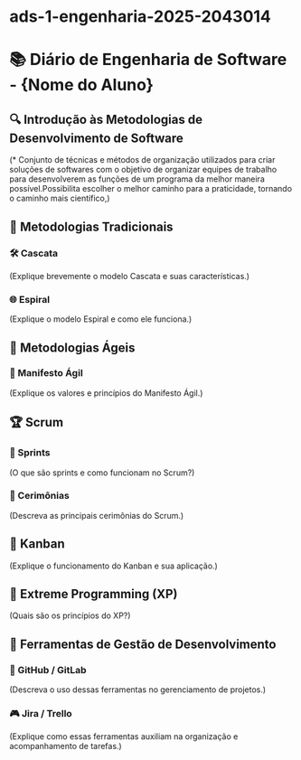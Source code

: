 # ads-1-engenharia-2025-2043014
# 📚 Diário de Engenharia de Software - {Nome do Aluno}

## 🔍 Introdução às Metodologias de Desenvolvimento de Software  
(* Conjunto de técnicas e métodos de organização utilizados para criar soluções de softwares com o objetivo de organizar equipes de trabalho
  para desenvolverem as funções de um programa da melhor maneira possível.Possibilita escolher o melhor caminho para a praticidade, tornando
  o caminho mais científico,) 

## 📖 Metodologias Tradicionais  
### 🛠️ Cascata  
(Explique brevemente o modelo Cascata e suas características.)

### 🌐 Espiral  
(Explique o modelo Espiral e como ele funciona.)

## 💪 Metodologias Ágeis  
### 📖 Manifesto Ágil  
(Explique os valores e princípios do Manifesto Ágil.)

## 🏆 Scrum  
### 📅 Sprints  
(O que são sprints e como funcionam no Scrum?)

### 💬 Cerimônias  
(Descreva as principais cerimônias do Scrum.)

## 🎯 Kanban  
(Explique o funcionamento do Kanban e sua aplicação.)

## 🚀 Extreme Programming (XP)  
(Quais são os princípios do XP?)

## 🔧 Ferramentas de Gestão de Desenvolvimento  
### 💪 GitHub / GitLab  
(Descreva o uso dessas ferramentas no gerenciamento de projetos.)

### 🎮 Jira / Trello  
(Explique como essas ferramentas auxiliam na organização e acompanhamento de tarefas.)

